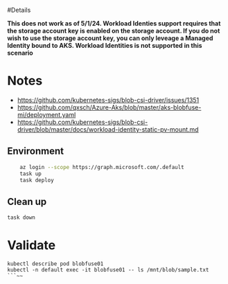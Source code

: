 #Details 

__This does not work as of 5/1/24.  Workload Identies support requires that the storage account key is enabled on the storage account. If you do not wish to use the storage account key, you can only leveage a Managed Identity bound to AKS.  Workload Identities is not supported in this scenario__

# Notes
* https://github.com/kubernetes-sigs/blob-csi-driver/issues/1351
* https://github.com/qxsch/Azure-Aks/blob/master/aks-blobfuse-mi/deployment.yaml
* https://github.com/kubernetes-sigs/blob-csi-driver/blob/master/docs/workload-identity-static-pv-mount.md

## Environment
```bash
    az login --scope https://graph.microsoft.com/.default
    task up
    task deploy
```

## Clean up
```bash
task down
```

# Validate 
```
kubectl describe pod blobfuse01 
kubectl -n default exec -it blobfuse01 -- ls /mnt/blob/sample.txt
```~~